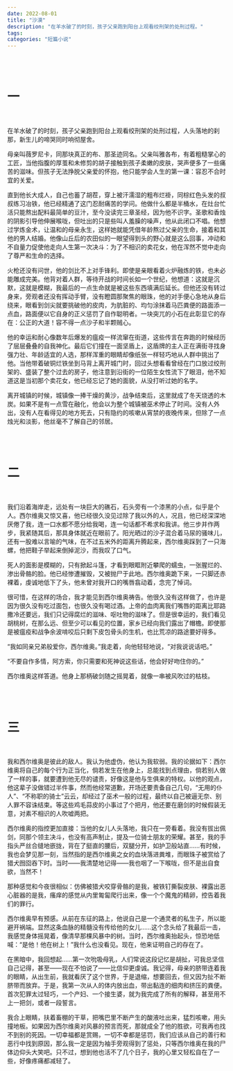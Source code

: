 ```yaml
---
date: 2022-08-01
title: "沙漠"
description: "在羊水破了的时刻，孩子父亲跑到阳台上观看绞刑架的处刑过程。"
tags: 
categories: "短篇小说"
---
```


<br/><br/>

# 一

<br/>

在羊水破了的时刻，孩子父亲跑到阳台上观看绞刑架的处刑过程，人头落地的刹那，新生儿的啼哭同时响彻屋舍。

母亲叫薇罗尼卡，同那块真正的布、那圣迹同名。父亲叫雅各布，有着粗糙掌心的工匠，当他指腹的厚茧和未修剪的胡子接触到孩子柔嫩的皮肤，哭声便多了一些痛苦的滋味。但孩子无法挣脱父亲爱的怀抱，他只能学会人生的第一课：容忍不合时宜的关爱。

直到他长大成人，自己也蓄了胡茬，穿上被汗濡湿的粗布烂褂，同棕红色头发的叔叔练习冶铁，他已经精通了这门忍耐痛苦的学问。他做什么都是半桶水，在灶台忙活只能熬出配料最简单的豆汁，至今没读完三章圣经，因为他不识字。圣歌和香烛的阴影引导他伸展喉咙，但吐出的只是些叫人羞臊的噪声，他从此闭口不唱。他想过学炼金术，让温和的母亲永生，这样她就能凭借年龄熬过父亲的生命，接着和其他的男人结婚。他像山丘后的农田似的一眼望得到头的野心就是这么回事，冲动和不自量力促使他走向人生第一次决斗：为了不相识的卖花女，他在浑然不觉中走向了尊严和生命的选择。

火枪还没有问世，他的剑比不上对手锋利。即使是亲眼看着火炉融炼的铁，也未必能雕成完美。他背对着人群，等待开战的时间长如一个世纪，他想道：这就是沉默，这就是模糊，我最后的一点生命就是被这些东西填满后延长。但他还没有转过身来，旁观者还没有挥动手臂，没有瞪圆那聚焦的眼珠，他的对手便心急地从身后绕来，眼看到剑尖就要挑破他的皮肉，为肮脏的、均匀涂抹着马匹粪便的路面添一点血，路面便以它自身的正义惩罚了自作聪明者。一块突兀的小石在此彰显它的存在：公正的大道！容不得一点沙子和半颗贼心。

他的幸运和耐心像数年后爆发的瘟疫一样流窜在街道，这些传言在奔跑的时候经历了层层叠叠的自我神化。最后它们撞在一面坚盾上，这盾牌的主人正在满街寻找身强力壮、年龄适宜的人选，那样浑重的眼睛却像纸张一样轻巧地从人群中挑出了他。当他带着破铜烂铁坐到马背上离开城门时，回过头想看看曾经在门口放过绞刑架的、盛装了整个过去的房子，他注意到沿街的一位陌生女性流下了眼泪，他不知道这是当初那个卖花女，他已经忘记了她的面貌，从没打听过她的名字。

离开城镇的时候，城镇像一捧干燥的黄沙，战争结束后，这里就成了冬天烧透的木炭。如果不是有一点雪在融化，他会以为整个城镇被巫术停止了时间。没有人外出，没有人在看得见的地方死去，只有隐约的咳嗽从宵禁的夜晚传来，但除了一点烛光和淡影，他丝毫不了解自己的邻居。

<br/><br/>

# 二

<br/>

我们沿着海岸走，远处有一块巨大的礁石，石头旁有一个漆黑的小点，似乎是个人。西尔维奥又惊又喜，他已经很久没见过除了我以外的人，况且，他已经深深地厌倦了我，连一口水都不愿分给我喝，连一句话都不希求和我讲。他三步并作两步，我紧随其后，那具身体就近在眼前了。阳光晒过的沙子混合着马尿的骚味儿，还有一股难以言喻的气味，在不过五米外的距离升腾起来，西尔维奥踩到了一只海螺，他把鞋子举起来倒掉泥沙，而我叹了口气。

死人的面影是模糊的，只有掀起斗篷，才看到眼眶附近攀爬的蠕虫，一张腥烂的、渗出骨骼的脸。他已经惨遭摧毁，又被抛尸于此地。西尔维奥跪下来，一只脚还赤裸着，虔诚地低下了头，他未曾对我开口的嘴唇翕动着，念完了悼词。

很可惜，在这样的场合，我才能见到西尔维奥祷告。他很久没有这样做了，也许是因为很久没有吃过面包，也很久没有喝过酒。上帝的血肉离我们嘴唇的距离比耶路撒冷还要远，我们只记得腐烂的滋味、呕吐物的滋味了。但是很幸运的，我们看见胡桃树，在那么远、但至少可以看见的位置，家乡已经向我们露出了帽檐。即使那是被瘟疫和战争余波啃咬后只剩下皮包骨头的生机，也比荒凉的路途要好得多。

“我如同亲兄弟般爱你，西尔维奥。”我走着，向他轻轻地说，“对我说说话吧。”

“不要自作多情，阿方索，你只需要和死神说这些话，他会好好吻住你的。”

西尔维奥这样答道。他身上那柄破剑随之摇晃着，就像一串被风吹过的枯枝。

<br/><br/>

# 三

<br/>

我和西尔维奥是彼此的敌人。我认为他虚伪，他认为我软弱。我的论据如下：西尔维奥将自己的每个行为正当化，倘若发生在他身上，总能找到点理由，倘若别人做了一样的事，就要遭到他无尽的谴责，好像这是他与生俱来的特权。以他的观点，他这辈子没做错过半件事，然而他经常道歉，开场还要责备自己几句，“无用的仆人”、“不称职的骑士”云云，却经过了巫术一般的过程，最终以自己被逼无奈、别人罪不容诛结束。等这些鸡毛蒜皮的小事过了个把月，他还要在磨剑的时候假装无意，对素不相识的人吹嘘两把。

西尔维奥的指控更加直接：当他的女儿人头落地，我只在一旁看着。我没有拔出佩剑，同那个领主决斗，也没有高声制止，提及一位骑士朋友的荣耀。甚至，我的手指头严丝合缝地嵌拢，背在了挺直的腰后，双腿分开，如护卫般站直……有时候，我也会梦见那一刻，当然指的是西尔维奥之女的血块落进粪堆，而眼珠子被赏给了猎犬囫囵吞下时。当时——我清楚地记得——我也咽了一下喉咙，但不是出自食欲，当然不！

那种感觉和今夜很相似：仿佛被猎犬咬穿骨骼的是我，被铁钉撕裂皮肤、裸露出恶心脏器的是我，瘙痒的感觉从内里匍匐爬行出来，像一个个魔鬼的精卵，控告着我们的罪行。

西尔维奥早有预感。从前在东征的路上，他说自己是一个通灵者的私生子，所以能避开祸端。显然这条血脉的精髓没有传给他的女儿……这个念头给了我最后一击，我感觉身体摇晃着，像清早那棵风暴中的树。当时，西尔维奥抬起头，惊恐地低喊：“是他！他在树上！”我什么也没看见。现在，他来证明自己的存在了。

在黑暗中，我回想起……第一次吮吸母乳，人们常说这段记忆是胡扯，可我总坚信自己记得，甚至——现在不怕说了——比信仰更虔诚。我记得，母亲的脐带连着我的眼睛，从出生前，我就看厌了这个世界，于是退缩，想要回去，但又因为扯不断脐带而放弃。于是，我第一次从人的体内放出血，带出黏连的细肉和挤压的粪便。首次犯罪太过轻巧，一个产妇、一个接生婆，就为我完成了所有的解释，甚至用不上一把剑，或者一段誓言。

我合上眼睛，扶着畜棚的干草，把嘴巴里不断产生的酸液吐出来，猛烈咳嗽，用头撞地板。如果因为西尔维奥对风暴的预言而死，那就成全了他的胜欲，可我再也找不到别的死因。一切幸福都是赏赐，一切不幸都是惩罚，我们应该从自己的善行和恶行中找到原因，那么我一定是因为袖手旁观得到了惩处，只等西尔维奥在我的尸体边仰头大笑吧。只不过，想到他也活不了几个日子，我的心里又轻松自在了一些，好像疼痛都减轻了。